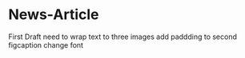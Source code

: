# News-Article
First Draft
need to wrap text to three images
add paddding to second figcaption
change font